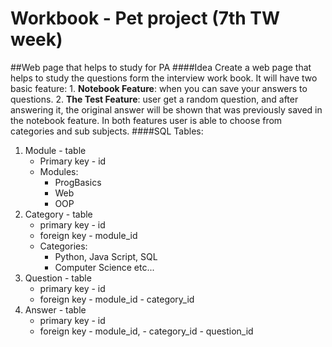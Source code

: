 # Workbook - Pet project (7th TW week)
##Web page that helps to study for PA
####Idea
Create a web page that helps to study the questions form the interview work book. It will have two basic feature: 1. __Notebook Feature__: when you can save your answers to questions. 2. __The Test Feature__: user get a random question, and after answering it, the original answer will be shown that was previously saved in the notebook feature. In both features user is able to choose from categories and sub subjects.
####SQL
Tables:
1. Module - table
    * Primary key - id
    * Modules:
        * ProgBasics
        * Web
        * OOP
1. Category - table
    * primary key   - id
    * foreign key   - module_id
    * Categories:
         * Python, Java Script, SQL
         * Computer Science etc...
1. Question - table
    * primary key   - id
    * foreign key   - module_id
                    - category_id
1. Answer - table
    * primary key   - id
    * foreign key   - module_id,
                    - category_id
                    - question_id
    
